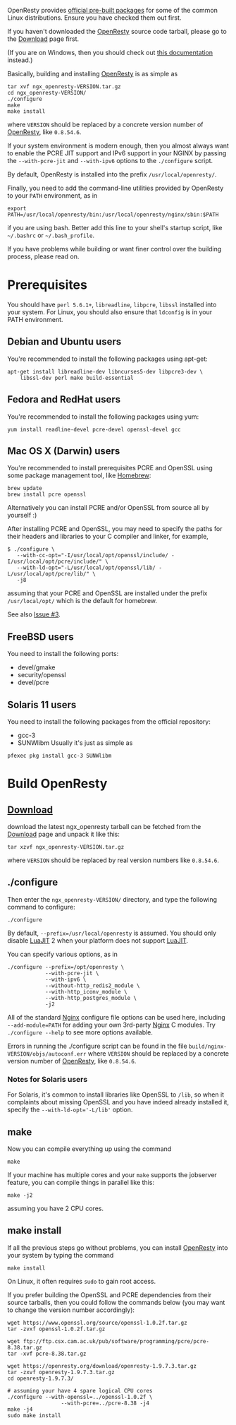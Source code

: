 <!---
    @title         Installation
    @creator       Yichun Zhang
    @created       2011-06-21 04:40 GMT
--->

OpenResty provides [official pre-built packages](linux-packages.html) for some of the common
Linux distributions. Ensure you have checked them out first.

If you haven't downloaded the [OpenResty](openresty.html) source code tarball,
please go to the [Download](download.html) page first.

(If you are on Windows, then you should check out [this documentation](https://github.com/openresty/openresty/blob/master/doc/README-win32.md#readme) instead.)

Basically, building and installing [OpenResty](openresty.html) is as simple
as

```
tar xvf ngx_openresty-VERSION.tar.gz
cd ngx_openresty-VERSION/
./configure
make
make install
```

where `VERSION` should be replaced by a concrete version number of [OpenResty](openresty.html),
like `0.8.54.6`.

If your system environment is modern enough, then you almost always want to
enable the PCRE JIT support and IPv6 support in your NGINX by passing the `--with-pcre-jit` and
`--with-ipv6` options to the `./configure` script.

By default, OpenResty is installed into the prefix `/usr/local/openresty/`.

Finally, you need to add the command-line utilities provided by OpenResty to your
`PATH` environment, as in

```
export PATH=/usr/local/openresty/bin:/usr/local/openresty/nginx/sbin:$PATH
```

if you are using bash. Better add this line to your shell's startup script, like `~/.bashrc`
or `~/.bash_profile`.

If you have problems while building or want finer control over the building
process, please read on.

# Prerequisites
You should have `perl 5.6.1+`, `libreadline`, `libpcre`, `libssl` installed
into your system. For Linux, you should also ensure that `ldconfig` is in your
PATH environment.

## Debian and Ubuntu users
You're recommended to install the following packages using apt-get:

```
apt-get install libreadline-dev libncurses5-dev libpcre3-dev \
    libssl-dev perl make build-essential
```


## Fedora and RedHat users
You're recommended to install the following packages using yum:

```
yum install readline-devel pcre-devel openssl-devel gcc
```


## Mac OS X (Darwin) users
You're recommended to install prerequisites PCRE and OpenSSL using some package
management tool, like [Homebrew](http://mxcl.github.com/homebrew/):

```
brew update
brew install pcre openssl
```

Alternatively you can install PCRE and/or OpenSSL from source all by yourself
:)

After installing PCRE and OpenSSL, you may need to specify the paths for their
headers and libraries to your C compiler and linker, for example,

```
$ ./configure \
   --with-cc-opt="-I/usr/local/opt/openssl/include/ -I/usr/local/opt/pcre/include/" \
   --with-ld-opt="-L/usr/local/opt/openssl/lib/ -L/usr/local/opt/pcre/lib/" \
   -j8
```

assuming that your PCRE and OpenSSL are installed under the prefix `/usr/local/opt/` which
is the default for homebrew.

See also [Issue #3](https://github.com/agentzh/ngx_openresty/issues/3).


## FreeBSD users
You need to install the following ports:
* devel/gmake
* security/openssl
* devel/pcre

## Solaris 11 users
You need to install the following packages from the official repository:
* gcc-3
* SUNWlibm
Usually it's just as simple as

```
pfexec pkg install gcc-3 SUNWlibm
```


# Build OpenResty

## [Download](download.html)
download the latest ngx_openresty tarball can be fetched from the [Download](download.html) page
and unpack it like this:

```
tar xzvf ngx_openresty-VERSION.tar.gz
```

where `VERSION` should be replaced by real version numbers like `0.8.54.6`.

## ./configure
Then enter the `ngx_openresty-VERSION/` directory, and type the following command
to configure:

```
./configure
```

By default, `--prefix=/usr/local/openresty` is assumed. You should only disable
[LuaJIT](luajit.html) 2 when your platform does not support [LuaJIT](luajit.html).

You can specify various options, as in

```
./configure --prefix=/opt/openresty \
            --with-pcre-jit \
            --with-ipv6 \
            --without-http_redis2_module \
            --with-http_iconv_module \
            --with-http_postgres_module \
            -j2
```

All of the standard [Nginx](nginx.html) configure file options can be used here,
including `--add-module=PATH` for adding your own 3rd-party [Nginx](nginx.html) C
modules. Try `./configure --help` to see more options available.

Errors in running the ./configure script can be found in the file `build/nginx-VERSION/objs/autoconf.err` where
`VERSION` should be replaced by a concrete version number of [OpenResty](openresty.html),
like `0.8.54.6`.

### Notes for Solaris users
For Solaris, it's common to install libraries like OpenSSL to `/lib`, so when
it complaints about missing OpenSSL and you have indeed already installed it,
specify the `--with-ld-opt='-L/lib'` option.

## make
Now you can compile everything up using the command

```
make
```

If your machine has multiple cores and your `make` supports the jobserver feature,
you can compile things in parallel like this:

```
make -j2
```

assuming you have 2 CPU cores.

## make install
If all the previous steps go without problems, you can install [OpenResty](openresty.html) into
your system by typing the command

```
make install
```

On Linux, it often requires `sudo` to gain root access.

If you prefer building the OpenSSL and PCRE dependencies from their source tarballs,
then you could follow the commands below (you may want to change the version
number accordingly):


```
wget https://www.openssl.org/source/openssl-1.0.2f.tar.gz
tar -zvxf openssl-1.0.2f.tar.gz

wget ftp://ftp.csx.cam.ac.uk/pub/software/programming/pcre/pcre-8.38.tar.gz
tar -xvf pcre-8.38.tar.gz

wget https://openresty.org/download/openresty-1.9.7.3.tar.gz
tar -zxvf openresty-1.9.7.3.tar.gz
cd openresty-1.9.7.3/

# assuming your have 4 spare logical CPU cores
./configure --with-openssl=../openssl-1.0.2f \
                 --with-pcre=../pcre-8.38 -j4
make -j4
sudo make install
```

